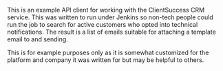 This is an example API client for working with the ClientSuccess CRM
service. This was written to run under Jenkins so non-tech people could
run the job to search for active customers who opted into technical
notifications. The result is a list of emails suitable for attaching
a template email to and sending.

This is for example purposes only as it is somewhat customized for the
platform and company it was written for but may be helpful to others.